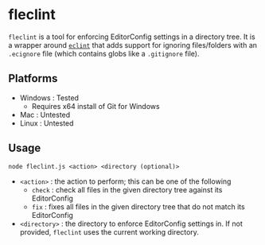 # fleclint

`fleclint` is a tool for enforcing EditorConfig settings in a directory tree. It is a wrapper around [`eclint`](https://github.com/jedmao/eclint/) that adds support for ignoring files/folders with an `.ecignore` file (which contains globs like a `.gitignore` file).

## Platforms

* Windows : Tested
  * Requires x64 install of Git for Windows
* Mac : Untested
* Linux : Untested

## Usage

`node fleclint.js <action> <directory (optional)>`

* `<action>` : the action to perform; this can be one of the following
  * `check` : check all files in the given directory tree against its EditorConfig
  * `fix` : fixes all files in the given directory tree that do not match its EditorConfig
* `<directory>` : the directory to enforce EditorConfig settings in. If not provided, `fleclint` uses the current working directory.
